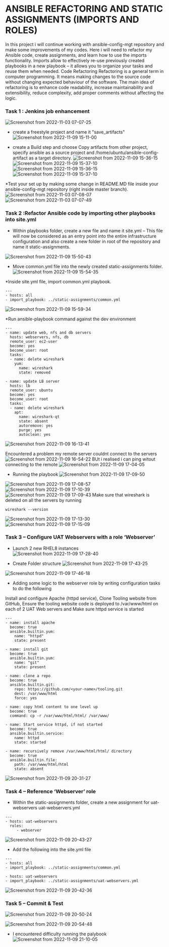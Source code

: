 # ANSIBLE REFACTORING AND STATIC ASSIGNMENTS (IMPORTS AND ROLES)
In this project i will continue working with ansible-config-mgt repository and make some improvements of my codes.
Here i will need to refactor my Ansible code, create assignments, and learn how to use the imports functionality. 
Imports allow to effectively re-use previously created playbooks in a new playbook – it allows you to organize your tasks and reuse them when needed.
Code Refactoring
Refactoring is a general term in computer programming. It means making changes to the source code without changing expected behaviour of the software. The main idea of refactoring is to enhance code readability, increase maintainability and extensibility, reduce complexity, add proper comments without affecting the logic.

### Task 1 : Jenkins job enhancement
![Screenshot from 2022-11-03 07-07-25](https://user-images.githubusercontent.com/110517150/199657099-c91db4b6-6f94-4563-9136-d17b2ac7e28b.png)


* create a freestyle project and name it "save_artifacts"
![Screenshot from 2022-11-09 15-11-00](https://user-images.githubusercontent.com/110517150/200857166-7b39e80b-35ad-4eb1-857d-b5ecdc595a80.png)

* create a Build step and choose Copy artifacts from other project, specify ansible as a source project and /home/ubuntu/ansible-config-artifact as a target directory.
![Screenshot from 2022-11-09 15-36-15](https://user-images.githubusercontent.com/110517150/200858875-9dfcf5b3-49f1-483a-a900-509b0adf6290.png)
![Screenshot from 2022-11-09 15-37-10](https://user-images.githubusercontent.com/110517150/200858911-f5c7a5f0-04a0-41de-927f-b778b864454d.png)
![Screenshot from 2022-11-09 15-36-15](https://user-images.githubusercontent.com/110517150/200858935-7b26bef5-a365-472d-9e9f-228359725834.png)
![Screenshot from 2022-11-09 15-37-10](https://user-images.githubusercontent.com/110517150/200858953-a19753f9-1ecc-4767-bf05-06ee3e407484.png)

*Test your set up by making some change in README.MD file inside your ansible-config-mgt repository (right inside master branch).
![Screenshot from 2022-11-03 07-08-07](https://user-images.githubusercontent.com/110517150/199657123-0265f53f-fc02-4a9a-97dd-a64eae491e08.png)
![Screenshot from 2022-11-03 07-07-49](https://user-images.githubusercontent.com/110517150/199658471-a0923dae-d4eb-4252-9642-042de2096f4c.png)

### Task 2 :Refactor Ansible code by importing other playbooks into site.yml
* Within playbooks folder, create a new file and name it site.yml – This file will now be considered as an entry point into the entire infrastructure configuration and also create a new folder in root of the repository and name it static-assignments.

![Screenshot from 2022-11-09 15-50-43](https://user-images.githubusercontent.com/110517150/200862185-523c6291-f707-4f72-b3e5-1f55e3714249.png)
* Move common.yml file into the newly created static-assignments folder.
![Screenshot from 2022-11-09 15-54-35](https://user-images.githubusercontent.com/110517150/200863329-a79922cb-6209-4546-8eaf-ac2442fabed4.png)

*Inside site.yml file, import common.yml playbook.
```
---
- hosts: all
- import_playbook: ../static-assignments/common.yml
```
![Screenshot from 2022-11-09 15-59-34](https://user-images.githubusercontent.com/110517150/200864584-d086b4e5-94d2-4657-8ec1-a084c33dc90a.png)

*Run ansible-playbook command against the dev environment

```
---
- name: update web, nfs and db servers
  hosts: webservers, nfs, db
  remote_user: ec2-user
  become: yes
  become_user: root
  tasks:
  - name: delete wireshark
    yum:
      name: wireshark
      state: removed

- name: update LB server
  hosts: lb
  remote_user: ubuntu
  become: yes
  become_user: root
  tasks:
  - name: delete wireshark
    apt:
      name: wireshark-qt
      state: absent
      autoremove: yes
      purge: yes
      autoclean: yes
```
![Screenshot from 2022-11-09 16-13-41](https://user-images.githubusercontent.com/110517150/200867948-cb65c1db-3bdf-4d21-8f63-fa525d91b20b.png)

Encountered a problem my remote server couldnt connect to the servers
![Screenshot from 2022-11-09 16-54-22](https://user-images.githubusercontent.com/110517150/200877698-07484091-171f-4772-88c5-862ead607f93.png)
BUt i realised i can ping witout connecting to the remote
![Screenshot from 2022-11-09 17-04-05](https://user-images.githubusercontent.com/110517150/200880123-1a1e307b-58bc-42ca-aea1-845ec0ad00e2.png)

* Running the playbook
![Screenshot from 2022-11-09 17-09-50](https://user-images.githubusercontent.com/110517150/200881407-8910dad8-cdd7-4037-84a4-7a63037afff9.png)

![Screenshot from 2022-11-09 17-08-57](https://user-images.githubusercontent.com/110517150/200881172-8f86a047-e318-40c3-8124-ed980b26dacf.png)
![Screenshot from 2022-11-09 17-10-39](https://user-images.githubusercontent.com/110517150/200881619-3b95e206-22f5-46cf-aa3a-c40311568f33.png)
![Screenshot from 2022-11-09 17-09-43](https://user-images.githubusercontent.com/110517150/200881501-aa413f93-b557-4a68-9d88-fbb9b4eede58.png)
Make sure that wireshark is deleted on all the servers by running 
```
wireshark --version
```
![Screenshot from 2022-11-09 17-13-30](https://user-images.githubusercontent.com/110517150/200882681-30dc9053-b179-4715-8e70-af7c1610fe43.png)
![Screenshot from 2022-11-09 17-15-09](https://user-images.githubusercontent.com/110517150/200882691-c788f65f-1cef-45fc-966c-e8ff152443a4.png)

### Task 3 – Configure UAT Webservers with a role ‘Webserver’

* Launch 2 new RHEL8 instances
![Screenshot from 2022-11-09 17-28-40](https://user-images.githubusercontent.com/110517150/200885917-08e21439-cfb7-4fa9-bc0f-2e4817a8ce3b.png)


* Create Folder structure
![Screenshot from 2022-11-09 17-43-25](https://user-images.githubusercontent.com/110517150/200889472-9682d4e0-811a-4e39-a68e-8ab8afb7dbbf.png)

![Screenshot from 2022-11-09 17-46-18](https://user-images.githubusercontent.com/110517150/200890114-5991720e-5cef-4686-b766-288b200967c2.png)


* Adding some logic to the webserver role by writing configuration tasks to do the following

Install and configure Apache (httpd service), Clone Tooling website from GitHub, Ensure the tooling website code is deployed to /var/www/html on each of 2 UAT Web servers and Make sure httpd service is started
  

```
---
- name: install apache
  become: true
  ansible.builtin.yum:
    name: "httpd"
    state: present

- name: install git
  become: true
  ansible.builtin.yum:
    name: "git"
    state: present

- name: clone a repo
  become: true
  ansible.builtin.git:
    repo: https://github.com/<your-name>/tooling.git
    dest: /var/www/html
    force: yes

- name: copy html content to one level up
  become: true
  command: cp -r /var/www/html/html/ /var/www/

- name: Start service httpd, if not started
  become: true
  ansible.builtin.service:
    name: httpd
    state: started

- name: recursively remove /var/www/html/html/ directory
  become: true
  ansible.builtin.file:
    path: /var/www/html/html
    state: absent
```
![Screenshot from 2022-11-09 20-31-27](https://user-images.githubusercontent.com/110517150/200923793-fa7371ec-8ef7-4cc2-925b-3a9d2b215804.png)

### Task 4 – Reference ‘Webserver’ role

* Within the static-assignments folder, create a new assignment for uat-webservers uat-webservers.yml
```
---
- hosts: uat-webservers
  roles:
     - webserver
```
![Screenshot from 2022-11-09 20-43-27](https://user-images.githubusercontent.com/110517150/200926104-33e44a7f-b56b-4ac2-a168-c6d5c2445fbb.png)

* Add the following into the site.yml file

```
---
- hosts: all
- import_playbook: ../static-assignments/common.yml

- hosts: uat-webservers
- import_playbook: ../static-assignments/uat-webservers.yml
```
  ![Screenshot from 2022-11-09 20-42-36](https://user-images.githubusercontent.com/110517150/200925953-ef5331f0-8a91-47d8-8956-9f277a87aa83.png)

### Task 5 – Commit & Test
![Screenshot from 2022-11-09 20-50-24](https://user-images.githubusercontent.com/110517150/200927344-438f6d22-8cbb-4d16-b0a3-1ba2aaf429e0.png)

![Screenshot from 2022-11-09 20-54-48](https://user-images.githubusercontent.com/110517150/200928141-d7c76137-9fae-4ce2-977c-ecdacb23cfac.png)


* I encountered difficulty running the palybook
![Screenshot from 2022-11-09 21-10-05](https://user-images.githubusercontent.com/110517150/200931123-3d2c702f-c935-4644-af30-d23d0b1e2ff7.png)

